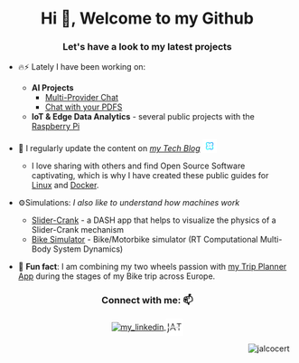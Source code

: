 <h1 align="center">Hi 👋, Welcome to my Github</h1>
<h3 align="center">Let's have a look to my latest projects</h3>


- 🔥⚡ Lately I have been working on:
    * **AI Projects**
        * [Multi-Provider Chat](https://github.com/JAlcocerT/Streamlit-MultiChat)
        * [Chat with your PDFS](https://github.com/JAlcocerT/ask-multiple-pdfs)
    *   **IoT & Edge Data Analytics** - several public projects with the [Raspberry Pi](https://jalcocert.github.io/RPi/)

 
- 📝 I regularly update the content on *[my Tech Blog](https://jalcocertech.xyz/)* <a href="https://jalcocertech.xyz"><img src="https://raw.githubusercontent.com/JAlcocerT/JAlcocerT/main/jalcocertech2.svg" alt="Subscribe via RSS" height="25" style="vertical-align: bottom;"/></a>
    * I love sharing with others and find Open Source Software captivating, which is why I have created these public guides for [Linux](https://jalcocert.github.io/Linux) and [Docker](https://github.com/JAlcocerT/Docker).

- ⚙️Simulations: *I also like to understand how machines work*
    * [Slider-Crank](https://github.com/JAlcocerT/Slider-Crank) - a DASH app that helps to visualize the physics of a Slider-Crank mechanism
    * [Bike Simulator](https://github.com/JAlcocerT/Bike_dynamic_simulator) - Bike/Motorbike simulator (RT Computational Multi-Body System Dynamics)

- 🚵 **Fun fact**: I am combining my two wheels passion with [my Trip Planner App](https://github.com/JAlcocerT/Py_Trip_Planner) during the stages of my Bike trip across Europe.
 
<h3 align="center">Connect with me: 📫</h3>
<p align="center">
<a href="https://linkedin.com/in/jalcocert" target="blank">
    <img src="https://raw.githubusercontent.com/rahuldkjain/github-profile-readme-generator/master/src/images/icons/Social/linked-in-alt.svg" alt="my_linkedin" height="30" width="40" style="vertical-align: middle;" />
</a>
<a href="https://jalcocertech.xyz">
    <img src="https://raw.githubusercontent.com/JAlcocerT/JAlcocerT/main/JAT.svg" alt="Description of the image" height="30" style="vertical-align: middle;" />
</a>

<p align="right"> <img src="https://komarev.com/ghpvc/?username=jalcocert&label=Profile%20views&color=0e75b6&style=flat" alt="jalcocert" /> </p>